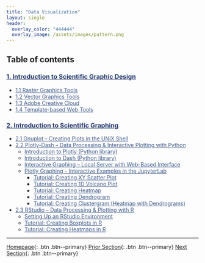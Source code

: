 ```yaml
---
title: "Data Visualization"
layout: single
header:
  overlay_color: "444444"
  overlay_image: /assets/images/pattern.png
---
```





## Table of contents

### **<a href="01-scientific-graphic-design-intro" style="color: #24376b;">1. Introduction to Scientific Graphic Design</a>**
* <a href="01A-raster-graphics-tools" style="color: #3f5a8a;">1.1 Raster Graphics Tools</a>
* <a href="01B-vector-graphics-tools" style="color: #3f5a8a;">1.2 Vector Graphics Tools</a>
* <a href="01C-adobe-creative-cloud" style="color: #3f5a8a;">1.3 Adobe Creative Cloud</a>
* <a href="01D-template-based-web-tools" style="color: #3f5a8a;">1.4 Template-based Web Tools</a>

### **<a href="02-introduction-to-scientific-graphing" style="color: #24376b;">2. Introduction to Scientific Graphing</a>**
* <a href="02A-0-gnuplot-basics" style="color: #3f5a8a;">2.1 Gnuplot – Creating Plots in the UNIX Shell</a>
* <a href="02B-0-interactive-graphing-with-python" style="color: #3f5a8a;">2.2 Plotly-Dash – Data Processing & Interactive Plotting with Python</a>
  * <a href="02B-1-intro-to-plotly-graphs" style="color: #3f5a8a;">Introduction to Plotly (Python library)</a>
  * <a href="02B-2-intro-to-dash-widgets" style="color: #3f5a8a;">Introduction to Dash (Python library)</a>
  * <a href="02B-3-plotly-examples-as-local-server" style="color: #3f5a8a;">Interactive Graphing – Local Server with Web-Based Interface</a>
  * <a href="02B-3-plotly-examples-in-jupyterlab" style="color: #3f5a8a;">Plotly Graphing - Interactive Examples in the JupyterLab</a>
    * <a href="02B-4-plotly-tutorial-scatter-plot" style="color: #3f5a8a;">Tutorial: Creating XY Scatter Plot</a>
    * <a href="02B-5-plotly-tutorial-volcano-plot" style="color: #3f5a8a;">Tutorial: Creating 1D Volcano Plot</a>
    * <a href="02B-6-plotly-tutorial-heatmap-plot" style="color: #3f5a8a;">Tutorial: Creating Heatmap</a>
    * <a href="02B-7-plotly-tutorial-dendrogram-plot" style="color: #3f5a8a;">Tutorial: Creating Dendrogram</a>
    * <a href="02B-8-plotly-tutorial-clustergram-plot" style="color: #3f5a8a;">Tutorial: Creating Clustergram (Heatmap with Dendrograms)</a>
* <a href="02C-0-graphing-with-rstudio" style="color: #3f5a8a;">2.3 RStudio – Data Processing & Plotting with R</a>
  * <a href="02C-1-setting-up-rstudio" style="color: #3f5a8a;">Setting Up an RStudio Environment</a>
  * <a href="02C-2-rstudio-tutorial-box-plot" style="color: #3f5a8a;">Tutorial: Creating Boxplots in R</a>
  * <a href="02C-3-rstudio-tutorial-heatmap-plot" style="color: #3f5a8a;">Tutorial: Creating Heatmaps in R</a>


---

[Homepage](../index.md){: .btn  .btn--primary}
[Prior Section](../07-DataParsing/00-DataParsing-LandingPage){: .btn  .btn--primary}
[Next Section](../09-ProjectManagement/00-ProjectManagement-LandingPage){: .btn  .btn--primary}
